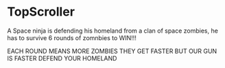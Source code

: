 # TopScroller
A Space ninja is defending his homeland from a clan of space zombies, he has to survive 6 rounds of zomnbies to WIN!!!

EACH ROUND MEANS MORE ZOMBIES
THEY GET FASTER
BUT OUR GUN IS FASTER
DEFEND YOUR HOMELAND
